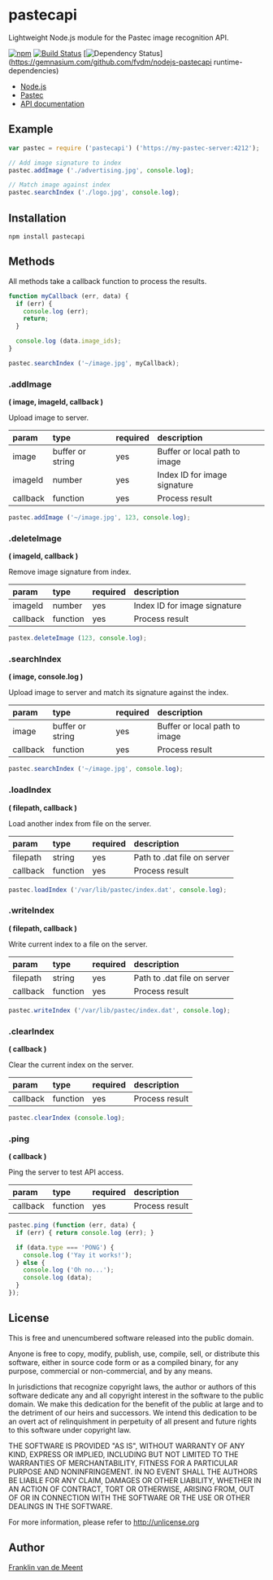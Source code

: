 pastecapi
=========

Lightweight Node.js module for the Pastec image recognition API.

[![npm](https://img.shields.io/npm/v/pastecapi.svg?maxAge=3600)](https://github.com/fvdm/nodejs-pastecapi/blob/master/CHANGELOG.md)
[![Build Status](https://travis-ci.org/fvdm/nodejs-pastecapi.svg?branch=master)](https://travis-ci.org/fvdm/nodejs-pastecapi)
[![Dependency Status](https://gemnasium.com/badges/github.com/fvdm/nodejs-pastecapi.svg)](https://gemnasium.com/github.com/fvdm/nodejs-pastecapi
runtime-dependencies)

* [Node.js](https://nodejs.org)
* [Pastec](http://pastec.io)
* [API documentation](http://pastec.io/doc#api)


Example
-------

```js
var pastec = require ('pastecapi') ('https://my-pastec-server:4212');

// Add image signature to index
pastec.addImage ('./advertising.jpg', console.log);

// Match image against index
pastec.searchIndex ('./logo.jpg', console.log);
```


Installation
------------

`npm install pastecapi`


Methods
-------

All methods take a callback function to process the results.

```js
function myCallback (err, data) {
  if (err) {
    console.log (err);
    return;
  }

  console.log (data.image_ids);
}

pastec.searchIndex ('~/image.jpg', myCallback);
```


### .addImage
**( image, imageId, callback )**

Upload image to server.


param    | type             | required | description
:--------|:-----------------|:---------|:-----------------------------
image    | buffer or string | yes      | Buffer or local path to image
imageId  | number           | yes      | Index ID for image signature
callback | function         | yes      | Process result


```js
pastec.addImage ('~/image.jpg', 123, console.log);
```


### .deleteImage
**( imageId, callback )**

Remove image signature from index.


param    | type     | required | description
:--------|:---------|:---------|:----------------------------
imageId  | number   | yes      | Index ID for image signature
callback | function | yes      | Process result


```js
pastex.deleteImage (123, console.log);
```


### .searchIndex
**( image, console.log )**

Upload image to server and match its signature against the index.


param    | type             | required | description
:--------|:-----------------|:---------|:-----------------------------
image    | buffer or string | yes      | Buffer or local path to image
callback | function         | yes      | Process result


```js
pastec.searchIndex ('~/image.jpg', console.log);
```


### .loadIndex
**( filepath, callback )**

Load another index from file on the server.


param    | type     | required | description
:--------|:---------|:---------|:---------------------------
filepath | string   | yes      | Path to .dat file on server
callback | function | yes      | Process result


```js
pastec.loadIndex ('/var/lib/pastec/index.dat', console.log);
```


### .writeIndex
**( filepath, callback )**

Write current index to a file on the server.


param    | type     | required | description
:--------|:---------|:---------|:---------------------------
filepath | string   | yes      | Path to .dat file on server
callback | function | yes      | Process result


```js
pastec.writeIndex ('/var/lib/pastec/index.dat', console.log);
```


### .clearIndex
**( callback )**

Clear the current index on the server.


param    | type     | required | description
:--------|:---------|:---------|:--------------
callback | function | yes      | Process result


```js
pastec.clearIndex (console.log);
```


### .ping
**( callback )**

Ping the server to test API access.


param    | type     | required | description
:--------|:---------|:---------|:--------------
callback | function | yes      | Process result


```js
pastec.ping (function (err, data) {
  if (err) { return console.log (err); }

  if (data.type === 'PONG') {
    console.log ('Yay it works!');
  } else {
    console.log ('Oh no...');
    console.log (data);
  }
});
```


License
-------

This is free and unencumbered software released into the public domain.

Anyone is free to copy, modify, publish, use, compile, sell, or
distribute this software, either in source code form or as a compiled
binary, for any purpose, commercial or non-commercial, and by any
means.

In jurisdictions that recognize copyright laws, the author or authors
of this software dedicate any and all copyright interest in the
software to the public domain. We make this dedication for the benefit
of the public at large and to the detriment of our heirs and
successors. We intend this dedication to be an overt act of
relinquishment in perpetuity of all present and future rights to this
software under copyright law.

THE SOFTWARE IS PROVIDED "AS IS", WITHOUT WARRANTY OF ANY KIND,
EXPRESS OR IMPLIED, INCLUDING BUT NOT LIMITED TO THE WARRANTIES OF
MERCHANTABILITY, FITNESS FOR A PARTICULAR PURPOSE AND NONINFRINGEMENT.
IN NO EVENT SHALL THE AUTHORS BE LIABLE FOR ANY CLAIM, DAMAGES OR
OTHER LIABILITY, WHETHER IN AN ACTION OF CONTRACT, TORT OR OTHERWISE,
ARISING FROM, OUT OF OR IN CONNECTION WITH THE SOFTWARE OR THE USE OR
OTHER DEALINGS IN THE SOFTWARE.

For more information, please refer to <http://unlicense.org>


Author
------

[Franklin van de Meent](https://frankl.in)
